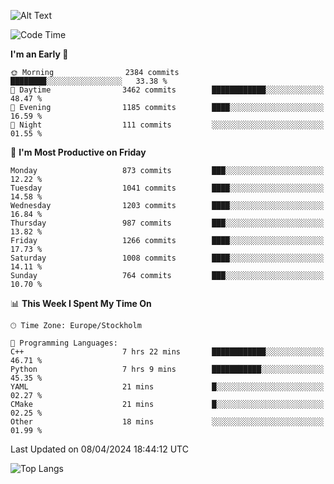 ![Alt Text](https://media.tenor.com/3Gehha8RO-sAAAAC/goose-dance.gif)

<!--START_SECTION:waka-->
![Code Time](http://img.shields.io/badge/Code%20Time-47%20hrs%2017%20mins-blue)

**I'm an Early 🐤** 

```text
🌞 Morning                2384 commits        ████████░░░░░░░░░░░░░░░░░   33.38 % 
🌆 Daytime                3462 commits        ████████████░░░░░░░░░░░░░   48.47 % 
🌃 Evening                1185 commits        ████░░░░░░░░░░░░░░░░░░░░░   16.59 % 
🌙 Night                  111 commits         ░░░░░░░░░░░░░░░░░░░░░░░░░   01.55 % 
```
📅 **I'm Most Productive on Friday** 

```text
Monday                   873 commits         ███░░░░░░░░░░░░░░░░░░░░░░   12.22 % 
Tuesday                  1041 commits        ████░░░░░░░░░░░░░░░░░░░░░   14.58 % 
Wednesday                1203 commits        ████░░░░░░░░░░░░░░░░░░░░░   16.84 % 
Thursday                 987 commits         ███░░░░░░░░░░░░░░░░░░░░░░   13.82 % 
Friday                   1266 commits        ████░░░░░░░░░░░░░░░░░░░░░   17.73 % 
Saturday                 1008 commits        ████░░░░░░░░░░░░░░░░░░░░░   14.11 % 
Sunday                   764 commits         ███░░░░░░░░░░░░░░░░░░░░░░   10.70 % 
```


📊 **This Week I Spent My Time On** 

```text
🕑︎ Time Zone: Europe/Stockholm

💬 Programming Languages: 
C++                      7 hrs 22 mins       ████████████░░░░░░░░░░░░░   46.71 % 
Python                   7 hrs 9 mins        ███████████░░░░░░░░░░░░░░   45.35 % 
YAML                     21 mins             █░░░░░░░░░░░░░░░░░░░░░░░░   02.27 % 
CMake                    21 mins             █░░░░░░░░░░░░░░░░░░░░░░░░   02.25 % 
Other                    18 mins             ░░░░░░░░░░░░░░░░░░░░░░░░░   01.99 % 
```


 Last Updated on 08/04/2024 18:44:12 UTC
<!--END_SECTION:waka-->

![Top Langs](https://github-readme-stats-rose-phi.vercel.app/api/top-langs/?username=jxncted\&layout=compact&hide=c,assembly,jupyter%20notebook)
